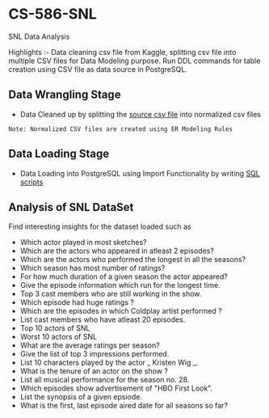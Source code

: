 # CS-586-SNL
SNL Data Analysis

Highlights :- Data cleaning csv file from Kaggle, splitting csv file into multiple CSV files for Data Modeling purpose. Run DDL commands for table 
creation using CSV file as data source in PostgreSQL.

## Data Wrangling Stage

- Data Cleaned up by splitting the [source csv file](https://www.kaggle.com/hhllcks/snldb/data) into normalized csv files
```
Note: Normalized CSV files are created using ER Modeling Rules

```

## Data Loading Stage

- Data Loading into PostgreSQL using Import Functionality by writing [SQL scripts](schema_script.sql)

## Analysis of SNL DataSet

Find interesting insights for the dataset loaded such as 

- Which actor played in most sketches?
- Which are the actors who appeared in atleast 2 episodes?
- Which are the actors who performed the longest in all the seasons?
- Which season has most number of ratings?
- For how much duration of a given season the actor appeared?
- Give the episode information which run for the longest time.
- Top 3 cast members who are still working in the show.
- Which episode had huge ratings ?
- Which are the episodes in which Coldplay artist performed ?
- List cast members who have atleast 20 episodes.
- Top 10 actors of SNL
- Worst 10 actors of SNL
- What are the average ratings per season?
- Give the list of top 3 impressions performed.
- List 10 characters played by the actor _ Kristen Wig _.
- What is the tenure of an actor on the show ?
- List all musical performance for the season no. 28.
- Which episodes show advertisement of "HBO First Look".
- List the synopsis of a given epsiode.
- What is the first, last episode aired date for all seasons so far?

